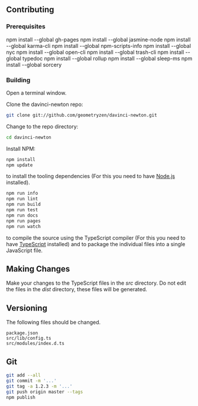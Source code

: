 ## Contributing

### Prerequisites

npm install --global gh-pages
npm install --global jasmine-node
npm install --global karma-cli
npm install --global npm-scripts-info
npm install --global nyc
npm install --global open-cli
npm install --global trash-cli
npm install --global typedoc
npm install --global rollup
npm install --global sleep-ms
npm install --global sorcery

### Building

Open a terminal window.

Clone the davinci-newton repo:

```bash
git clone git://github.com/geometryzen/davinci-newton.git
```

Change to the repo directory:

```bash
cd davinci-newton
```

Install NPM:

```bash
npm install
npm update
```
to install the tooling dependencies (For this you need to have [Node.js](http://nodejs.org) installed).

```bash
npm run info
npm run lint
npm run build
npm run test
npm run docs
npm run pages
npm run watch
```

to compile the source using the TypeScript compiler (For this you need to have [TypeScript](http://www.typescriptlang.org) installed) and to package the individual files into a single JavaScript file.

## Making Changes

Make your changes to the TypeScript files in the _src_ directory. Do not edit the files in the _dist_ directory, these files will be generated.

## Versioning

The following files should be changed.

```
package.json
src/lib/config.ts
src/modules/index.d.ts
```

## Git

```bash
git add --all
git commit -m '...'
git tag -a 1.2.3 -m '...'
git push origin master --tags
npm publish
```